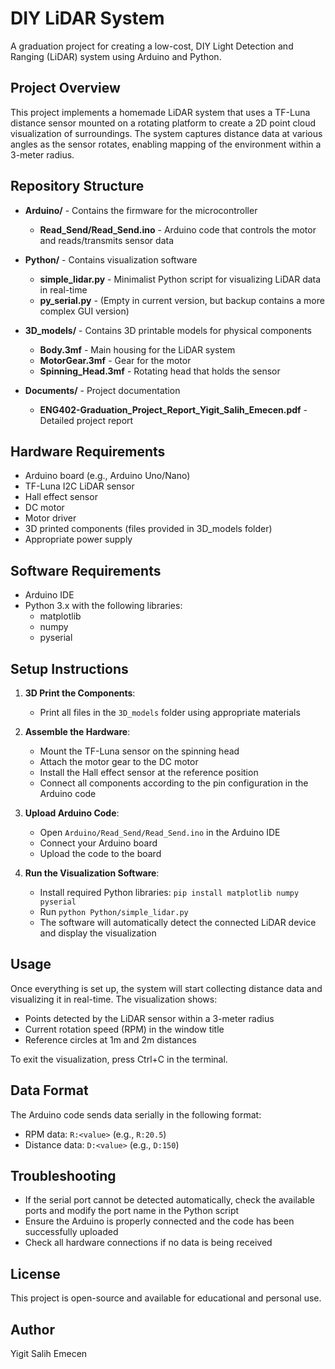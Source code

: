 # DIY LiDAR System

A graduation project for creating a low-cost, DIY Light Detection and Ranging (LiDAR) system using Arduino and Python.

## Project Overview

This project implements a homemade LiDAR system that uses a TF-Luna distance sensor mounted on a rotating platform to create a 2D point cloud visualization of surroundings. The system captures distance data at various angles as the sensor rotates, enabling mapping of the environment within a 3-meter radius.

## Repository Structure

- **Arduino/** - Contains the firmware for the microcontroller
  - **Read_Send/Read_Send.ino** - Arduino code that controls the motor and reads/transmits sensor data
  
- **Python/** - Contains visualization software
  - **simple_lidar.py** - Minimalist Python script for visualizing LiDAR data in real-time
  - **py_serial.py** - (Empty in current version, but backup contains a more complex GUI version)
  
- **3D_models/** - Contains 3D printable models for physical components
  - **Body.3mf** - Main housing for the LiDAR system
  - **MotorGear.3mf** - Gear for the motor
  - **Spinning_Head.3mf** - Rotating head that holds the sensor
  
- **Documents/** - Project documentation
  - **ENG402-Graduation_Project_Report_Yigit_Salih_Emecen.pdf** - Detailed project report

## Hardware Requirements

- Arduino board (e.g., Arduino Uno/Nano)
- TF-Luna I2C LiDAR sensor
- Hall effect sensor
- DC motor
- Motor driver
- 3D printed components (files provided in 3D_models folder)
- Appropriate power supply

## Software Requirements

- Arduino IDE
- Python 3.x with the following libraries:
  - matplotlib
  - numpy
  - pyserial

## Setup Instructions

1. **3D Print the Components**:
   - Print all files in the `3D_models` folder using appropriate materials

2. **Assemble the Hardware**:
   - Mount the TF-Luna sensor on the spinning head
   - Attach the motor gear to the DC motor
   - Install the Hall effect sensor at the reference position
   - Connect all components according to the pin configuration in the Arduino code

3. **Upload Arduino Code**:
   - Open `Arduino/Read_Send/Read_Send.ino` in the Arduino IDE
   - Connect your Arduino board
   - Upload the code to the board

4. **Run the Visualization Software**:
   - Install required Python libraries: `pip install matplotlib numpy pyserial`
   - Run `python Python/simple_lidar.py`
   - The software will automatically detect the connected LiDAR device and display the visualization

## Usage

Once everything is set up, the system will start collecting distance data and visualizing it in real-time. The visualization shows:

- Points detected by the LiDAR sensor within a 3-meter radius
- Current rotation speed (RPM) in the window title
- Reference circles at 1m and 2m distances

To exit the visualization, press Ctrl+C in the terminal.

## Data Format

The Arduino code sends data serially in the following format:
- RPM data: `R:<value>` (e.g., `R:20.5`)
- Distance data: `D:<value>` (e.g., `D:150`)

## Troubleshooting

- If the serial port cannot be detected automatically, check the available ports and modify the port name in the Python script
- Ensure the Arduino is properly connected and the code has been successfully uploaded
- Check all hardware connections if no data is being received

## License

This project is open-source and available for educational and personal use.

## Author

Yigit Salih Emecen
